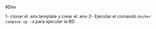

#Dev

1- clonar el .env.template y crear el .env
2- Ejecutar el comando `docker compose up -d` para ejecutar la BD